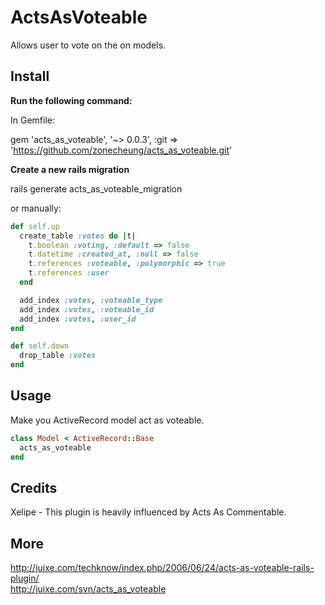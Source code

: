 # ActsAsVoteable

Allows user to vote on the on models.


## Install

**Run the following command:**

In Gemfile:

gem 'acts_as_voteable', '~> 0.0.3', :git => 'https://github.com/zonecheung/acts_as_voteable.git'

**Create a new rails migration**

rails generate acts_as_voteable_migration

or manually:

```ruby
def self.up
  create_table :votes do |t|
    t.boolean :voting, :default => false
    t.datetime :created_at, :null => false
    t.references :voteable, :polymorphic => true
    t.references :user
  end

  add_index :votes, :voteable_type
  add_index :votes, :voteable_id
  add_index :votes, :user_id
end

def self.down
  drop_table :votes
end
```


## Usage

Make you ActiveRecord model act as voteable.

```ruby
class Model < ActiveRecord::Base
  acts_as_voteable
end
```


## Credits

Xelipe - This plugin is heavily influenced by Acts As Commentable.


## More

http://juixe.com/techknow/index.php/2006/06/24/acts-as-voteable-rails-plugin/  
http://juixe.com/svn/acts_as_voteable
